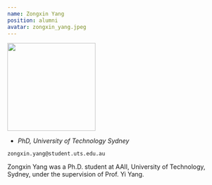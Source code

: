 ```yaml
---
name: Zongxin Yang
position: alumni
avatar: zongxin_yang.jpeg
---
```


<img width="200" src="{{site.baseurl}}/images/people/{{page.avatar}}" data-action="zoom">

- _PhD, University of Technology Sydney_<br>
<!--- _Science coach. Collaborator. Transdisciplinary optimist._-->

<i class="fa fa-envelope-o"></i> `zongxin.yang@student.uts.edu.au`

Zongxin Yang was a Ph.D. student at AAII, University of Technology, Sydney, under the supervision of Prof. Yi Yang.
